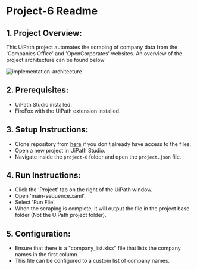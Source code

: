 # Project-6 Readme

## 1. Project Overview:
This UiPath project automates the scraping of company data from the 'Companies Office' and 'OpenCorporates' websites. An overview of the project architecture can be found below


![implementation-architecture](https://github.com/InfoSys-Softeng-2023-Group-6/Project-6/assets/68930603/ec9d9d0f-1306-459c-890e-175b216f010e)


## 2. Prerequisites:
- UiPath Studio installed.
- FireFox with the UiPath extension installed.

## 3. Setup Instructions:
   * Clone repository from [here](https://github.com/InfoSys-Softeng-2023-Group-6/Project-6/) if you don't already have access to the files.
   * Open a new project in UiPath Studio.
   * Navigate inside the `project-6` folder and open the `project.json` file.

## 4. Run Instructions:
   * Click the 'Project' tab on the right of the UiPath window.
   *  Open 'main-sequence.xaml'.
   *  Select 'Run File'.
   *  When the scraping is complete, it will output the file in the project base folder (Not the UiPath project folder).

## 5. Configuration:
   - Ensure that there is a "company_list.xlsx" file that lists the company names in the first column.
   - This file can be configured to a custom list of company names.

